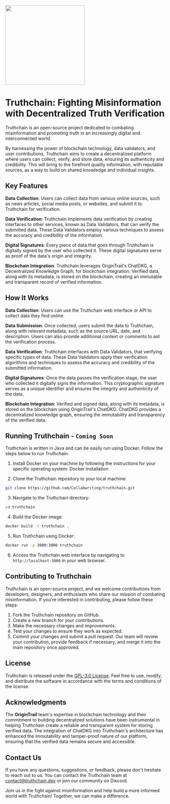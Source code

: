 <img width="250px" src="https://github.com/Collabwriting/Truthchain/assets/9627557/a70ccb1e-4fc1-4c12-a285-29d26585c4bd"/>

# Truthchain: Fighting Misinformation with Decentralized Truth Verification

Truthchain is an open-source project dedicated to combating misinformation and promoting truth in an increasingly digital and interconnected world.

By harnessing the power of blockchain technology, data validators, and user contributions, Truthchain aims to create a decentralized platform where users can collect, verify, and store data, ensuring its authenticity and credibility. This will bring to the forefront quality information, with reputable sources, as a way to build on shared knowledge and individual insights.

## Key Features
**Data Collection**: Users can collect data from various online sources, such as news articles, social media posts, or websites, and submit it to Truthchain for verification.

**Data Verification**: Truthchain implements data verification by creating interfaces to other services, known as Data Validators, that can verify the submitted data. These Data Validators employ various techniques to assess the accuracy and credibility of the information.

**Digital Signatures**: Every piece of data that goes through Truthchain is digitally signed by the user who collected it. These digital signatures serve as proof of the data's origin and integrity.

**Blockchain Integration**: Truthchain leverages OriginTrail's ChatDKG, a Decentralized Knowledge Graph, for blockchain integration. Verified data, along with its metadata, is stored on the blockchain, creating an immutable and transparent record of verified information.

## How It Works
**Data Collection**: Users can use the Truthchain web interface or API to collect data they find online.

**Data Submission**: Once collected, users submit the data to Truthchain, along with relevant metadata, such as the source URL, date, and description. Users can also provide additional context or comments to aid the verification process.

**Data Verification**: Truthchain interfaces with Data Validators, that verifying specific types of data. These Data Validators apply their verification algorithms and techniques to assess the accuracy and credibility of the submitted information.

**Digital Signatures**: Once the data passes the verification stage, the user who collected it digitally signs the information. This cryptographic signature serves as a unique identifier and ensures the integrity and authenticity of the data.

**Blockchain Integration**: Verified and signed data, along with its metadata, is stored on the blockchain using OriginTrail's ChatDKG. ChatDKG provides a decentralized knowledge graph, ensuring the immutability and transparency of the verified data.

## Running Truthchain - `Coming Soon`
Truthchain is written in Java and can be easily run using Docker. Follow the steps below to run Truthchain:

1. Install Docker on your machine by following the instructions for your specific operating system: Docker Installation

2. Clone the Truthchain repository to your local machine:
``` bash
git clone https://github.com/Collabwriting/truthchain.git
```

3. Navigate to the Truthchain directory:
``` bash
cd truthchain
```

4. Build the Docker image:
``` bash
docker build -t truthchain .
```

5. Run Truthchain using Docker:
``` bash
docker run -p 3000:3000 truthchain
```

6. Access the Truthchain web interface by navigating to `http://localhost:3000` in your web browser.

## Contributing to Truthchain
Truthchain is an open-source project, and we welcome contributions from developers, designers, and enthusiasts who share our mission of combating misinformation. If you're interested in contributing, please follow these steps:
1. Fork the Truthchain repository on GitHub.
2. Create a new branch for your contributions.
3. Make the necessary changes and improvements.
4. Test your changes to ensure they work as expected.
5. Commit your changes and submit a pull request.
Our team will review your contribution, provide feedback if necessary, and merge it into the main repository once approved.

## License
Truthchain is released under the [GPL-3.0 License](https://github.com/Collabwriting/Truthchain/blob/main/LICENSE). Feel free to use, modify, and distribute the software in accordance with the terms and conditions of the license.

## Acknowledgments
The **OriginTrail** team's expertise in blockchain technology and their commitment to building decentralized solutions have been instrumental in helping Truthchain create a reliable and transparent system for storing verified data. The integration of ChatDKG into Truthchain's architecture has enhanced the immutability and tamper-proof nature of our platform, ensuring that the verified data remains secure and accessible.

## Contact Us
If you have any questions, suggestions, or feedback, please don't hesitate to reach out to us. You can contact the Truthchain team at contact@truthchain.dev or join our community on Discord.

Join us in the fight against misinformation and help build a more informed world with Truthchain! Together, we can make a difference.
